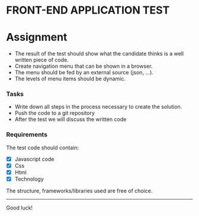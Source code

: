 # FRONT-END APPLICATION TEST

# Assignment	
- The result of the test should show what the candidate thinks is a well written piece of code.
- Create navigation menu that can be shown in a browser. 
- The menu should be fed by an external source (json, …).
- The levels of menu items should be dynamic.

### Tasks
- Write down all steps in the process necessary to create the solution.
- Push the code to a git repository
- After the test we will discuss the written code

### Requirements
The test code should contain:

- [x] Javascript code
- [x] Css
- [x] Html
- [x] Technology

The structure, frameworks/libraries used are free of choice. 



------
Good luck!
